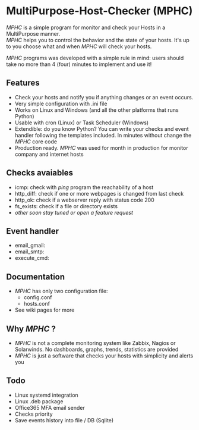 # MultiPurpose-Host-Checker (MPHC)
*MPHC* is a simple program for monitor and check your Hosts in a MultiPurpose manner.  
*MPHC* helps you to control the behavior and the state of your hosts. It's up to you choose what and when *MPHC* will check your hosts.

*MPHC* programs was developed with a simple rule in mind: users should take no more than 4 (four) minutes to implement and use it!

## Features
- Check your hosts and notify you if anything changes or an event occurs.
- Very simple configuration with .ini file
- Works on Linux and Windows (and all the other platforms that runs Python)
- Usable with cron (Linux) or Task Scheduler (Windows)
- Extendible: do you know Python? You can write your checks and event handler following the templates included. In minutes without change the *MPHC* core code
- Production ready. *MPHC* was used for month in production for monitor company and internet hosts

## Checks avaiables
- icmp: check with *ping* program the reachability of a host
- http_diff: check if one or more webpages is changed from last check
- http_ok: check if a webserver reply with status code 200
- fs_exists: check if a file or directory exists
- *other soon stay tuned or open a feature request*

## Event handler
- email_gmail: 
- email_smtp: 
- execute_cmd: 

## Documentation
- *MPHC* has only two configuration file:
	+ config.conf
	+ hosts.conf
- See wiki pages for more

## Why *MPHC* ?
- *MPHC* is not a complete monitoring system like Zabbix, Nagios or Solarwinds. No dashboards, graphs, trends, statistics are provided
- *MPHC* is just a software that checks your hosts with simplicity and alerts you

## Todo
- Linux systemd integration
- Linux .deb package
- Office365 MFA email sender
- Checks priority
- Save events history into file / DB (Sqlite)
